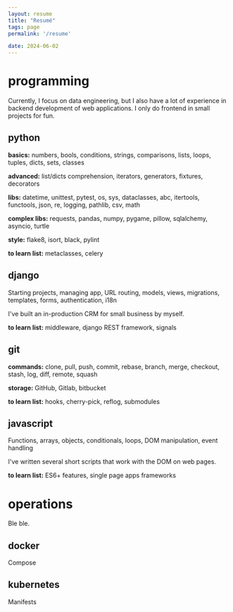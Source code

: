 ```yaml
---
layout: resume
title: "Resumé"
tags: page
permalink: '/resume'

date: 2024-06-02
---
```


# programming

Currently, I focus on data engineering, but I also have 
a lot of experience in backend development of web applications. 
I only do frontend in small projects for fun.

## python

__basics:__ numbers, bools, conditions, strings, comparisons, 
lists, loops, tuples, dicts, sets, classes

__advanced:__ list/dicts comprehension, iterators, generators, 
fixtures, decorators

__libs:__ datetime, unittest, pytest, os, sys, dataclasses, abc, 
itertools, functools, json, re, logging, pathlib, csv, math

__complex libs:__ requests, pandas, numpy, pygame, pillow, sqlalchemy, 
asyncio, turtle

__style:__ flake8, isort, black, pylint

__to learn list:__ metaclasses, celery

## django

Starting projects, managing app, URL routing, models, views, 
migrations, templates, forms, authentication, i18n

I've built an in-production CRM for small business by myself.

__to learn list:__ middleware, django REST framework, signals

## git

__commands:__ clone, pull, push, commit, rebase, branch, merge, 
checkout, stash, log, diff, remote, squash

__storage:__ GitHub, Gitlab, bitbucket

__to learn list:__ hooks, cherry-pick, reflog, submodules

## javascript

Functions, arrays, objects, conditionals, loops, DOM manipulation, event handling

I've written several short scripts that work with the DOM on web pages.

__to learn list:__ ES6+ features, single page apps frameworks

# operations

Ble ble.

## docker

Compose

## kubernetes

Manifests